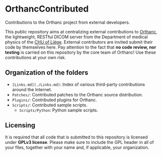 OrthancContributed
==================

Contributions to the Orthanc project from external developers.

This public repository aims at centralizing external contributions to [Orthanc](http://www.orthanc-server.com/), the lightweight, RESTful DICOM server from the Department of medical physics of the [CHU of Liège](http://www.chuliege.be/). External contributors are invited submit their code by themselves here. Pay attention to the fact that **no code review, nor testing** is carried on this repository by the core team of Orthanc! Use these contributions at your own risk.

Organization of the folders
---------------------------

* `[Links.md](./Links.md)`: Index of various third-party contributions around the Internet.
* `Patches/`: Contributed patches to the Orthanc source distribution.
* `Plugins/`: Contributed plugins for Orthanc.
* `Scripts/`: Contributed sample scripts.
  * `Scripts/Python`: Python sample scripts.

Licensing
---------

It is required that all code that is submitted to this repository is licensed under **GPLv3 license**. Please make sure to include the GPL header in all of your files, together with your name and, if applicable, your organization.
